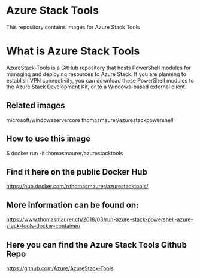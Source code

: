 # Azure Stack Tools 
This repository contains images for Azure Stack Tools


# What is Azure Stack Tools
AzureStack-Tools is a GitHub repository that hosts PowerShell modules for managing and deploying resources to Azure Stack. If you are planning to establish VPN connectivity, you can download these PowerShell modules to the Azure Stack Development Kit, or to a Windows-based external client.

## Related images
microsoft/windowsservercore
thomasmaurer/azurestackpowershell

## How to use this image 
$ docker run -it thomasmaurer/azurestacktools

## Find it here on the public Docker Hub
https://hub.docker.com/r/thomasmaurer/azurestacktools/

## More information can be found on:
https://www.thomasmaurer.ch/2018/03/run-azure-stack-powershell-azure-stack-tools-docker-container/

## Here you can find the Azure Stack Tools Github Repo
https://github.com/Azure/AzureStack-Tools
